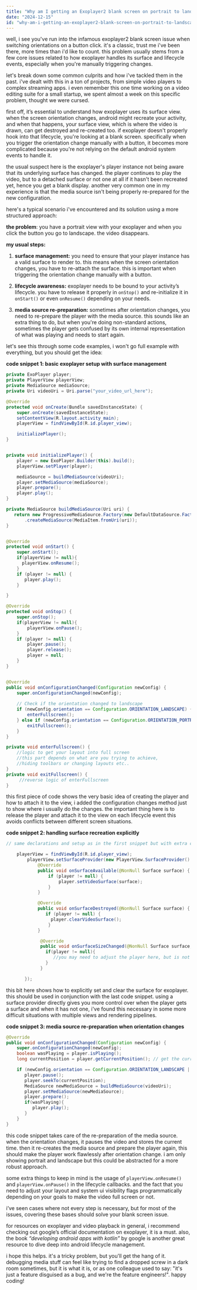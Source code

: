 ```yaml
---
title: "Why am I getting an Exoplayer2 blank screen on portrait to landscape mode on a button click in android?"
date: "2024-12-15"
id: "why-am-i-getting-an-exoplayer2-blank-screen-on-portrait-to-landscape-mode-on-a-button-click-in-android"
---
```


well, i see you've run into the infamous exoplayer2 blank screen issue when switching orientations on a button click. it's a classic, trust me i've been there, more times than i'd like to count. this problem usually stems from a few core issues related to how exoplayer handles its surface and lifecycle events, especially when you're manually triggering changes.

let's break down some common culprits and how i've tackled them in the past. i've dealt with this in a ton of projects, from simple video players to complex streaming apps. i even remember this one time working on a video editing suite for a small startup, we spent almost a week on this specific problem, thought we were cursed.

first off, it’s essential to understand how exoplayer uses its surface view. when the screen orientation changes, android might recreate your activity, and when that happens, your surface view, which is where the video is drawn, can get destroyed and re-created too. if exoplayer doesn't properly hook into that lifecycle, you're looking at a blank screen. specifically when you trigger the orientation change manually with a button, it becomes more complicated because you're not relying on the default android system events to handle it.

the usual suspect here is the exoplayer's player instance not being aware that its underlying surface has changed. the player continues to play the video, but to a detached surface or not one at all if it hasn't been recreated yet, hence you get a blank display. another very common one in my experience is that the media source isn't being properly re-prepared for the new configuration.

here's a typical scenario i've encountered and its solution using a more structured approach:

**the problem**: you have a portrait view with your exoplayer and when you click the button you go to landscape. the video disappears.

**my usual steps:**

1.  **surface management:** you need to ensure that your player instance has a valid surface to render to. this means when the screen orientation changes, you have to re-attach the surface. this is important when triggering the orientation change manually with a button.

2.  **lifecycle awareness:** exoplayer needs to be bound to your activity’s lifecycle. you have to release it properly in `onStop()` and re-initialize it in `onStart()` or even `onResume()` depending on your needs.

3.  **media source re-preparation:** sometimes after orientation changes, you need to re-prepare the player with the media source. this sounds like an extra thing to do, but when you're doing non-standard actions, sometimes the player gets confused by its own internal representation of what was playing and needs to start again.

let's see this through some code examples, i won't go full example with everything, but you should get the idea:

**code snippet 1: basic exoplayer setup with surface management**

```java
private ExoPlayer player;
private PlayerView playerView;
private MediaSource mediaSource;
private Uri videoUri = Uri.parse("your_video_url_here");

@Override
protected void onCreate(Bundle savedInstanceState) {
    super.onCreate(savedInstanceState);
    setContentView(R.layout.activity_main);
    playerView = findViewById(R.id.player_view);

    initializePlayer();
}


private void initializePlayer() {
    player = new ExoPlayer.Builder(this).build();
    playerView.setPlayer(player);

    mediaSource = buildMediaSource(videoUri);
    player.setMediaSource(mediaSource);
    player.prepare();
    player.play();
}

private MediaSource buildMediaSource(Uri uri) {
   return new ProgressiveMediaSource.Factory(new DefaultDataSource.Factory(this))
       .createMediaSource(MediaItem.fromUri(uri));
}


@Override
protected void onStart() {
    super.onStart();
    if(playerView != null){
      playerView.onResume();
    }
    if (player != null) {
       player.play();
    }

}

@Override
protected void onStop() {
    super.onStop();
    if(playerView != null){
        playerView.onPause();
    }
    if (player != null) {
        player.pause();
        player.release();
        player = null;
    }
}


@Override
public void onConfigurationChanged(Configuration newConfig) {
    super.onConfigurationChanged(newConfig);
    
    // Check if the orientation changed to landscape
    if (newConfig.orientation == Configuration.ORIENTATION_LANDSCAPE) {
        enterFullscreen();
    } else if (newConfig.orientation == Configuration.ORIENTATION_PORTRAIT) {
        exitFullscreen();
    }
}

private void enterFullscreen() {
    //logic to get your layout into full screen
    //this part depends on what are you trying to achieve,
    //hiding toolbars or changing layouts etc..
}
private void exitFullscreen() {
     //reverse logic of enterFullscreen
}
```

this first piece of code shows the very basic idea of creating the player and how to attach it to the view, i added the configuration changes method just to show where i usually do the changes. the important thing here is to release the player and attach it to the view on each lifecycle event this avoids conflicts between different screen situations.

**code snippet 2: handling surface recreation explicitly**

```java
// same declarations and setup as in the first snippet but with extra changes to playerView

    playerView = findViewById(R.id.player_view);
        playerView.setSurfaceProvider(new PlayerView.SurfaceProvider() {
            @Override
            public void onSurfaceAvailable(@NonNull Surface surface) {
                if (player != null) {
                    player.setVideoSurface(surface);
                }
            }

            @Override
            public void onSurfaceDestroyed(@NonNull Surface surface) {
               if (player != null) {
                 player.clearVideoSurface();
                }
            }

             @Override
             public void onSurfaceSizeChanged(@NonNull Surface surface, int width, int height){
               if(player != null){
                  //you may need to adjust the player here, but is not mandatory
               }
             }

       });
```

this bit here shows how to explicitly set and clear the surface for exoplayer. this should be used in conjunction with the last code snippet. using a surface provider directly gives you more control over when the player gets a surface and when it has not one, i've found this necessary in some more difficult situations with multiple views and rendering pipelines.

**code snippet 3: media source re-preparation when orientation changes**

```java
@Override
public void onConfigurationChanged(Configuration newConfig) {
    super.onConfigurationChanged(newConfig);
    boolean wasPlaying = player.isPlaying();
    long currentPosition = player.getCurrentPosition(); // get the current position

    if (newConfig.orientation == Configuration.ORIENTATION_LANDSCAPE || newConfig.orientation == Configuration.ORIENTATION_PORTRAIT) {
       player.pause();
       player.seekTo(currentPosition);
       MediaSource newMediaSource = buildMediaSource(videoUri);
       player.setMediaSource(newMediaSource);
       player.prepare();
       if(wasPlaying){
          player.play();
       }
    }
}
```

this code snippet takes care of the re-preparation of the media source. when the orientation changes, it pauses the video and stores the current time. then it re-creates the media source and prepare the player again, this should make the player work flawlessly after orientation change. i am only showing portrait and landscape but this could be abstracted for a more robust approach.

some extra things to keep in mind is the usage of `playerView.onResume()` and `playerView.onPause()` in the lifecycle callbacks. and the fact that you need to adjust your layout and system ui visibility flags programmatically depending on your goals to make the video full screen or not.

i’ve seen cases where not every step is necessary, but for most of the issues, covering these bases should solve your blank screen issue.

for resources on exoplayer and video playback in general, i recommend checking out google’s official documentation on exoplayer, it is a must. also, the book *“developing android apps with kotlin”* by google is another great resource to dive deep into android lifecycle management.

i hope this helps. it's a tricky problem, but you'll get the hang of it. debugging media stuff can feel like trying to find a dropped screw in a dark room sometimes, but it is what it is, or as one colleague used to say: "it's just a feature disguised as a bug, and we're the feature engineers!". happy coding!
